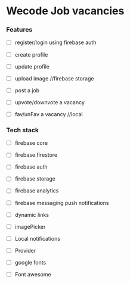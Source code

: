 # Wecode Job vacancies

### Features 
 - [ ] register/login using firebase auth
 - [ ] create profile 
 - [ ] update profile 
 - [ ] upload image //firebase storage
 - [ ] post a job
 - [ ] upvote/downvote a vacancy
 - [ ] fav/unFav a vacancy //local 
 


### Tech stack
 - [ ] firebase core
 - [ ] firebase firestore
 - [ ] firebase auth
 - [ ] firebase storage
 - [ ] firebase analytics
 - [ ] firebase messaging  push notifications
 - [ ] dynamic links 
 - [ ] imagePicker
 - [ ] Local notifications 
 - [ ] Provider
 - [ ] google fonts
 - [ ] Font awesome 
 
 

